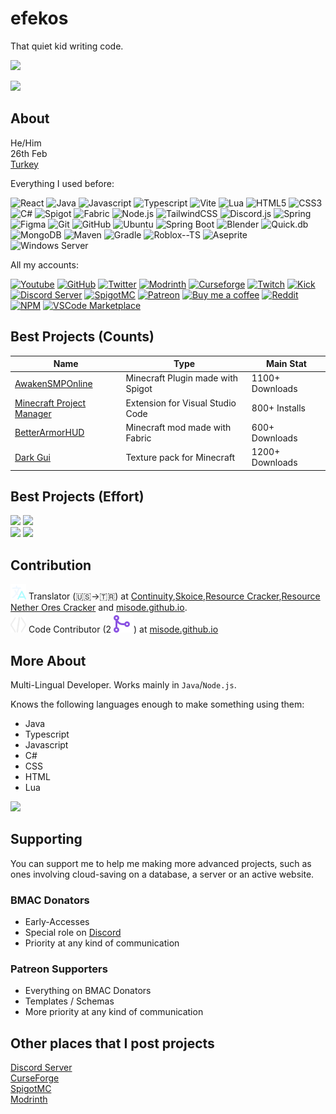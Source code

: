 # efekos
That quiet kid writing code.

![](https://github-readme-stats.vercel.app/api?username=efekos&count_private=true&show_icons=true&custom_title=Github%20Stats&bg_color=0b0d17&text_color=fcfdff&border_color=272c46&include_all_commits=true)

![](https://github-profile-trophy.vercel.app/?username=efekos)

## About
He/Him\
26th Feb\
[Turkey](https://www.google.com/search?q=Türkiye)

Everything I used before:

![React](https://img.shields.io/badge/React-black?style=flat&logo=react)
![Java](https://img.shields.io/badge/Java-black?style=flat&logo=java)
![Javascript](https://img.shields.io/badge/Javascript-black?style=flat&logo=javascript)
![Typescript](https://img.shields.io/badge/Typescript-black?style=flat&logo=typescript)
![Vite](https://img.shields.io/badge/Vite-black?style=flat&logo=vite)
![Lua](https://img.shields.io/badge/Lua-black?style=flat&logo=lua)
![HTML5](https://img.shields.io/badge/HTML5-black?style=flat&logo=html5)
![CSS3](https://img.shields.io/badge/CSS3-black?style=flat&logo=css3)
![C#](https://img.shields.io/badge/C%23-black?style=flat&logo=csharp)
![Spigot](https://img.shields.io/badge/Spigot-black?style=flat&logo=spigotmc)
![Fabric](https://img.shields.io/badge/Fabric-black?style=flat&logo=fabricmc)
![Node.js](https://img.shields.io/badge/Node.js-black?style=flat&logo=node.js)
![TailwindCSS](https://img.shields.io/badge/TailwindCSS-black?style=flat&logo=tailwindcss)
![Discord.js](https://img.shields.io/badge/Discord.js-black?style=flat&logo=discord)
![Spring](https://img.shields.io/badge/Spring-black?style=flat&logo=spring)
![Figma](https://img.shields.io/badge/Figma-black?style=flat&logo=figma)
![Git](https://img.shields.io/badge/Git-black?style=flat&logo=git)
![GitHub](https://img.shields.io/badge/GitHub-black?style=flat&logo=github)
![Ubuntu](https://img.shields.io/badge/Ubuntu-black?style=flat&logo=ubuntu)
![Spring Boot](https://img.shields.io/badge/Spring%20Boot-black?style=flat&logo=spring-boot)
![Blender](https://img.shields.io/badge/Blender-black?style=flat&logo=blender)
![Quick.db](https://img.shields.io/badge/Quick.db-black?style=flat)
![MongoDB](https://img.shields.io/badge/MongoDB-black?style=flat&logo=mongodb)
![Maven](https://img.shields.io/badge/Maven-black?style=flat&logo=apache-maven)
![Gradle](https://img.shields.io/badge/Gradle-black?style=flat)
![Roblox--TS](https://img.shields.io/badge/Roblox--TS-black?style=flat&logo=roblox)
![Aseprite](https://img.shields.io/badge/Aseprite-black?style=flat&logo=aseprite)
![Windows Server](https://img.shields.io/badge/Windows%20Server-black?style=flat&logo=windows)

All my accounts:

[![Youtube](https://img.shields.io/badge/Youtube-black?style=flat&logo=youtube)](https://efekos.dev/youtube)
[![GitHub](https://img.shields.io/badge/GitHub-black?style=flat&logo=github)](https://efekos.dev/github)
[![Twitter](https://img.shields.io/badge/Twitter-black?style=flat&logo=twitter)](https://efekos.dev/twitter)
[![Modrinth](https://img.shields.io/badge/Modrinth-black?style=flat&logo=Modrinth)](https://efekos.dev/modrinth)
[![Curseforge](https://img.shields.io/badge/Curseforge-black?style=flat&logo=Curseforge)](https://efekos.dev/curseforge)
[![Twitch](https://img.shields.io/badge/Twitch-black?style=flat&logo=twitch)](https://efekos.dev/twitch)
[![Kick](https://img.shields.io/badge/Kick-black?style=flat&logo=Kick)](https://efekos.dev/kick)
[![Discord Server](https://img.shields.io/badge/Discord%20Server-black?style=flat&logo=discord)](https://efekos.dev/discord)
[![SpigotMC](https://img.shields.io/badge/SpigotMC-black?style=flat&logo=spigotmc)](https://efekos.dev/spigotmc)
[![Patreon](https://img.shields.io/badge/Patreon-black?style=flat&logo=patreon)](https://efekos.dev/patreon)
[![Buy me a coffee](https://img.shields.io/badge/Buy%20me%20a%20coffee-black?style=flat&logo=buymeacoffee)](https://efekos.dev/bmac)
[![Reddit](https://img.shields.io/badge/Reddit-black?style=flat&logo=reddit)](https://reddit.com/user/efekos0)
[![NPM](https://img.shields.io/badge/NPM-black?style=flat&logo=npm)](https://npmjs.com/~efekos)
[![VSCode Marketplace](https://img.shields.io/badge/VSCode%20Marketplace-black?style=flat&logo=visual-studio-code)](https://marketplace.visualstudio.com/publishers/efekos)


## Best Projects (Counts)
            
| Name | Type | Main Stat |
|------|------|-----------|
| [AwakenSMPOnline](https://www.spigotmc.org/resources/awakensmp-online.102573/) | Minecraft Plugin made with Spigot | 1100+ Downloads |
| [Minecraft Project Manager](https://marketplace.visualstudio.com/items?itemName=efekos.minecraft-project-manager) | Extension for Visual Studio Code | 800+ Installs
| [BetterArmorHUD](https://modrinth.com/mod/betterarmorhud) | Minecraft mod made with Fabric | 600+ Downloads |
| [Dark Gui](https://legacy.curseforge.com/minecraft/texture-packs/dark-gui-by-efekos) | Texture pack for Minecraft | 1200+ Downloads |

## Best Projects (Effort)

[![](https://github-readme-stats.vercel.app/api/pin/?username=efekos&repo=Simpler&bg_color=0b0d17&text_color=fcfdff&border_color=272c46)](https://github.com/efekos/Simpler)
[![](https://github-readme-stats.vercel.app/api/pin/?username=efekos&repo=Arn&bg_color=0b0d17&text_color=fcfdff&border_color=272c46)](https://github.com/efekos/Arn)\
[![](https://github-readme-stats.vercel.app/api/pin/?username=syntax-script&repo=compiler&bg_color=0b0d17&text_color=fcfdff&border_color=272c46)](https://github.com/syntax-script/compiler)
[![](https://github-readme-stats.vercel.app/api/pin/?username=efekos&repo=PortfolioGenerator&bg_color=0b0d17&text_color=fcfdff&border_color=272c46)](https://github.com/efekos/PortfolioGenerator)

## Contribution

<img src="./translator.svg" width="25" height="25" /> Translator (🇺🇸->🇹🇷) at [Continuity](https://github.com/PepperCode1/Continuity),[Skoice](https://github.com/Skoice/skoice),[Resource Cracker](https://github.com/Stein-N/Resource-Cracker),[Resource Nether Ores Cracker](https://github.com/Stein-N/Resource-Nether-Ores)
and [misode.github.io](https://github.com/misode/misode.github.io).\
<img src="./contributor.svg" width="25" height="25" /> Code Contributor (2 ![](./mergedpr.svg)) at [misode.github.io](https://github.com/misode/misode.github.io)

## More About

Multi-Lingual Developer. Works mainly in `Java`/`Node.js`.

Knows the following languages enough to make something using them:
* Java
* Typescript
* Javascript
* C#
* CSS
* HTML
* Lua

![](https://github-readme-stats.vercel.app/api/top-langs/?username=efekos&bg_color=0b0d17&text_color=fcfdff&border_color=272c46)

## Supporting

You can support me to help me making more advanced projects, such as ones involving cloud-saving on a database, a server or an active website.

### BMAC Donators
* Early-Accesses
* Special role on [Discord](https://discord.gg/8PPgcmYNf4)
* Priority at any kind of communication

### Patreon Supporters
* Everything on BMAC Donators
* Templates / Schemas
* More priority at any kind of communication

## Other places that I post projects

[Discord Server](https://discord.gg/8PPgcmYNf4)\
[CurseForge](https://legacy.curseforge.com/members/efekos0/projects)\
[SpigotMC](https://www.spigotmc.org/members/efekos.1519254/)\
[Modrinth](https://modrinth.com/user/efekos)